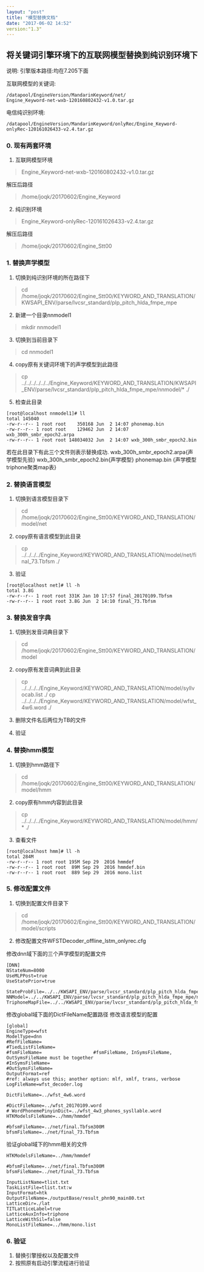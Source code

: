 ```yaml
---
layout: "post"
title: "模型替换文档"
date: "2017-06-02 14:52"
version:"1.3"
---
```






## 将关键词引擎环境下的互联网模型替换到纯识别环境下

说明:
引擎版本路径:均在7.205下面

互联网模型的关键词:
```
/datapool/EngineVersion/MandarinKeyword/net/
Engine_Keyword-net-wxb-120160802432-v1.0.tar.gz
```

电信纯识别环境:
```
/datapool/EngineVersion/MandarinKeyword/onlyRec/Engine_Keyword-onlyRec-120161026433-v2.4.tar.gz
```



### 0. 现有两套环境
1. 互联网模型环境

> Engine_Keyword-net-wxb-120160802432-v1.0.tar.gz

解压后路径
> /home/joqk/20170602/Engine_Keyword

2. 纯识别环境

> Engine_Keyword-onlyRec-120161026433-v2.4.tar.gz

解压后路径
> /home/joqk/20170602/Engine_Stt00

### 1. 替换声学模型
1. 切换到纯识别环境的所在路径下
> cd /home/joqk/20170602/Engine_Stt00/KEYWORD_AND_TRANSLATION/KWSAPI_ENV/parse/lvcsr_standard/plp_pitch_hlda_fmpe_mpe

2. 新建一个目录nnmodel1
> mkdir nnmodel1

3. 切换到当前目录下
> cd nnmodel1

4. copy原有关键词环境下的声学模型到此路径
  > cp ../../../../../../Engine_Keyword/KEYWORD_AND_TRANSLATION/KWSAPI_ENV/parse/lvcsr_standard/plp_pitch_hlda_fmpe_mpe/nnmodel/* ./
5. 检查此目录

```
[root@localhost nnmodel1]# ll
total 145040
-rw-r--r-- 1 root root    350168 Jun  2 14:07 phonemap.bin  
-rw-r--r-- 1 root root    129462 Jun  2 14:07 wxb_300h_smbr_epoch2.arpa
-rw-r--r-- 1 root root 148034032 Jun  2 14:07 wxb_300h_smbr_epoch2.bin
```
若在此目录下有此三个文件则表示替换成功.
wxb_300h_smbr_epoch2.arpa{声学模型先验}
wxb_300h_smbr_epoch2.bin{声学模型}
phonemap.bin {声学模型triphone聚类map表}

### 2. 替换语言模型
1. 切换到语言模型目录下
> cd /home/joqk/20170602/Engine_Stt00/KEYWORD_AND_TRANSLATION/model/net

2. copy原有语言模型到此目录
>  cp ../../../../Engine_Keyword/KEYWORD_AND_TRANSLATION/model/net/final_73.Tbfsm ./

3. 验证

```
[root@localhost net]# ll -h
total 3.8G
-rw-r--r-- 1 root root 331K Jan 10 17:57 final_20170109.Tbfsm
-rw-r--r-- 1 root root 3.8G Jun  2 14:10 final_73.Tbfsm
```

### 3. 替换发音字典
1. 切换到发音词典目录下
> cd /home/joqk/20170602/Engine_Stt00/KEYWORD_AND_TRANSLATION/model

2. copy原有发音词典到此目录
>  cp ../../../../Engine_Keyword/KEYWORD_AND_TRANSLATION/model/syllvocab.list ./
>  cp ../../../../Engine_Keyword/KEYWORD_AND_TRANSLATION/model/wfst_4w6.word ./

3. 删除文件名后两位为TB的文件

4. 验证


### 4. 替换hmm模型
1. 切换到hmm路径下
> cd /home/joqk/20170602/Engine_Stt00/KEYWORD_AND_TRANSLATION/model/hmm

2. copy原有hmm内容到此目录
>  cp ../../../../Engine_Keyword/KEYWORD_AND_TRANSLATION/model/hmm/* ./

3. 查看文件

```
[root@localhost hmm]# ll -h
total 284M
-rw-r--r-- 1 root root 195M Sep 29  2016 hmmdef
-rw-r--r-- 1 root root  89M Sep 29  2016 hmmdef.bin
-rw-r--r-- 1 root root  889 Sep 29  2016 mono.list
```

### 5. 修改配置文件
1. 切换到配置文件目录下
> cd /home/joqk/20170602/Engine_Stt00/KEYWORD_AND_TRANSLATION/model/scripts
2. 修改配置文件WFSTDecoder_offline_lstm_onlyrec.cfg

修改dnn域下面的三个声学模型的配置文件

```
[DNN]
NStateNum=8000
UseMLPPost=true
UseStatePrior=true

StateProbFile=../../KWSAPI_ENV/parse/lvcsr_standard/plp_pitch_hlda_fmpe_mpe/nnmodel1/wxb_300h_smbr_epoch2.arpa
NNModel=../../KWSAPI_ENV/parse/lvcsr_standard/plp_pitch_hlda_fmpe_mpe/nnmodel1/wxb_300h_smbr_epoch2.bin
TriphoneMapFile=../../KWSAPI_ENV/parse/lvcsr_standard/plp_pitch_hlda_fmpe_mpe/nnmodel1/phonemap.bin

```

修改global域下面的DictFileName配置路径
修改语言模型的配置

```
[global]
EngineType=wfst
ModelType=dnn
#RefFileName=
#TiedListFileName=
#fsmFileName=                   #fsmFileName, InSymsFileName, OutSymsFileName must be together
#InSymsFileName=
#OutSymsFileName=
OutputFormat=ref
#ref: always use this; another option: mlf, xmlf, trans, verbose
LogFileName=wfst_decoder.log

DictFileName=../wfst_4w6.word

#DictFileName=../wfst_20170109.word
# WordPhonemePinyinDict=../wfst_4w3_phones_sysllable.word
HTKModelsFileName=../hmm/hmmdef

#bfsmFileName=../net/final.Tbfsm300M
bfsmFileName=../net/final_73.Tbfsm

```

验证global域下的hmm相关的文件

```
HTKModelsFileName=../hmm/hmmdef

#bfsmFileName=../net/final.Tbfsm300M
bfsmFileName=../net/final_73.Tbfsm

InputListName=tlist.txt
TaskListFile=tlist.txt:w
InputFormat=htk
OutputFileName=./outputBase/result_phn90_main80.txt
LatticeDir=./lat
TITLatticeLabel=true
LatticeAuxInfo=triphone
LatticeWithSil=false
MonoListFileName=../hmm/mono.list
```

### 6. 验证
1. 替换引擎授权以及配置文件
2. 按照原有启动引擎流程进行验证
